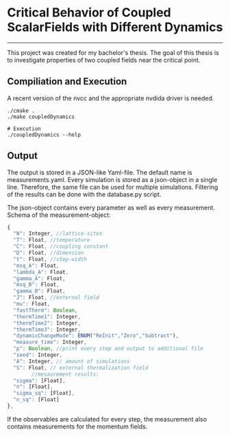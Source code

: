 # Critical Behavior of Coupled ScalarFields with Different Dynamics

---

This project was created for my bachelor's thesis.
The goal of this thesis is to investigate properties of two coupled fields near the critical point.


## Compiliation and Execution

A recent version of the nvcc and the appropriate nvdida driver is needed.

```shell
./cmake .
./make coupledDynamics

# Execution
./coupledDynamics --help
```


## Output

The output is stored in a JSON-like Yaml-file. The default name is measurements.yaml.
Every simulation is stored as a json-object in a single line.
Therefore, the same file can be used for multiple simulations.
Filtering of the results can be done with the database.py script.

The json-object contains every parameter as well as every measurement.
Schema of the measurement-object:

```javascript
{
  "N": Integer, //lattice-sites
  "T": Float, //temperature
  "C": Float, //coupling constant
  "D": Float, //dimension
  "t": Float, //step-width
  "msq_A": Float,
  "lambda_A": Float,
  "gamma_A": Float,
  "msq_B": Float,
  "gamma_B": Float,
  "J": Float, //external field
  "mu": Float,
  "fastTherm": Boolean,
  "thermTime1": Integer,
  "thermTime2": Integer,
  "thermTime3": Integer,
  "dynamicChangeMode": ENUM("ReInit","Zero","Subtract"),
  "measure_time": Integer,
  "p": Boolean, //print every step and output to additional file
  "seed": Integer, 
  "A": Integer, // amount of simulations
  "S": Float, // external thermalization field
        //mesaurement results:
  "sigma": [Float],
  "n": [Float],
  "sigma_sq": [Float],
  "n_sq": [Float]
},
```

If the observables are calculated for every step, the measurement also contains measurements for the momentum fields.
